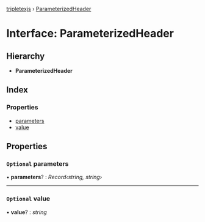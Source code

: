 [tripletexjs](../README.md) › [ParameterizedHeader](parameterizedheader.md)

# Interface: ParameterizedHeader

## Hierarchy

* **ParameterizedHeader**

## Index

### Properties

* [parameters](parameterizedheader.md#optional-parameters)
* [value](parameterizedheader.md#optional-value)

## Properties

### `Optional` parameters

• **parameters**? : *Record‹string, string›*

___

### `Optional` value

• **value**? : *string*
